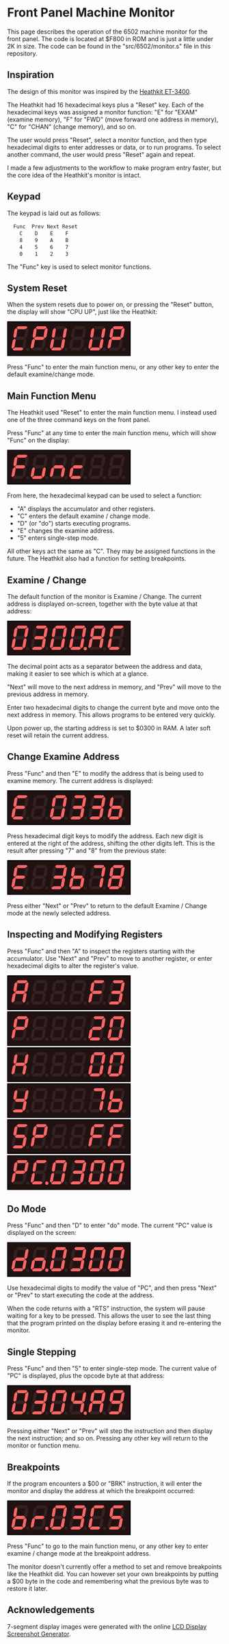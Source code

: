 Front Panel Machine Monitor
===========================

This page describes the operation of the 6502 machine monitor for the
front panel.  The code is located at $F800 in ROM and is just a little
under 2K in size.  The code can be found in the "src/6502/monitor.s"
file in this repository.

## Inspiration

The design of this monitor was inspired by the [Heathkit ET-3400](http://dunfield.classiccmp.org/heath/index.htm).

The Heathkit had 16 hexadecimal keys plus a "Reset" key.  Each of the
hexadecimal keys was assigned a monitor function: "E" for "EXAM" (examine
memory), "F" for "FWD" (move forward one address in memory),
"C" for "CHAN" (change memory), and so on.

The user would press "Reset", select a monitor function, and then type
hexadecimal digits to enter addresses or data, or to run programs.
To select another command, the user would press "Reset" again and repeat.

I made a few adjustments to the workflow to make program entry faster,
but the core idea of the Heathkit's monitor is intact.

## Keypad

The keypad is laid out as follows:

      Func  Prev Next Reset
        C    D    E    F
        8    9    A    B
        4    5    6    7
        0    1    2    3

The "Func" key is used to select monitor functions.

## System Reset

When the system resets due to power on, or pressing the "Reset" button,
the display will show "CPU UP", just like the Heathkit:

<img src="led-cpu-up.png"/>

Press "Func" to enter the main function menu, or any other key to enter the
default examine/change mode.

## Main Function Menu

The Heathkit used "Reset" to enter the main function menu.  I instead
used one of the three command keys on the front panel.

Press "Func" at any time to enter the main function menu, which will show
"Func" on the display:

<img src="led-main-menu.png"/>

From here, the hexadecimal keypad can be used to select a function:

* "A" displays the accumulator and other registers.
* "C" enters the default examine / change mode.
* "D" (or "do") starts executing programs.
* "E" changes the examine address.
* "5" enters single-step mode.

All other keys act the same as "C".  They may be assigned functions
in the future.  The Heathkit also had a function for setting breakpoints.

## Examine / Change

The default function of the monitor is Examine / Change.  The current
address is displayed on-screen, together with the byte value at
that address:

<img src="led-examine-mem.png"/>

The decimal point acts as a separator between the address and data,
making it easier to see which is which at a glance.

"Next" will move to the next address in memory, and "Prev" will move to the
previous address in memory.

Enter two hexadecimal digits to change the current byte and move onto the
next address in memory.  This allows programs to be entered very quickly.

Upon power up, the starting address is set to $0300 in RAM.  A later
soft reset will retain the current address.

## Change Examine Address

Press "Func" and then "E" to modify the address that is being used to
examine memory.  The current address is displayed:

<img src="led-examine-addr.png"/>

Press hexadecimal digit keys to modify the address.  Each new digit is
entered at the right of the address, shifting the other digits left.
This is the result after pressing "7" and "8" from the previous state:

<img src="led-examine-addr2.png"/>

Press either "Next" or "Prev" to return to the default Examine / Change
mode at the newly selected address.

## Inspecting and Modifying Registers

Press "Func" and then "A" to inspect the registers starting with the
accumulator.  Use "Next" and "Prev" to move to another register, or
enter hexadecimal digits to alter the register's value.

<img src="led-reg-A.png"/>

<img src="led-reg-P.png"/>

<img src="led-reg-X.png"/>

<img src="led-reg-Y.png"/>

<img src="led-reg-SP.png"/>

<img src="led-reg-PC.png"/>

## Do Mode

Press "Func" and then "D" to enter "do" mode.  The current "PC" value is
displayed on the screen:

<img src="led-do-mode.png"/>

Use hexadecimal digits to modify the value of "PC", and then press
"Next" or "Prev" to start executing the code at the address.

When the code returns with a "RTS" instruction, the system will pause
waiting for a key to be pressed.  This allows the user to see the last
thing that the program printed on the display before erasing it and
re-entering the monitor.

## Single Stepping

Press "Func" and then "5" to enter single-step mode.  The current
value of "PC" is displayed, plus the opcode byte at that address:

<img src="led-step.png"/>

Pressing either "Next" or "Prev" will step the instruction and then
display the next instruction; and so on.  Pressing any other key will
return to the monitor or function menu.

## Breakpoints

If the program encounters a $00 or "BRK" instruction, it will enter
the monitor and display the address at which the breakpoint occurred:

<img src="led-breakpoint.png"/>

Press "Func" to go to the main function menu, or any other key to
enter examine / change mode at the breakpoint address.

The monitor doesn't currently offer a method to set and remove breakpoints
like the Heathkit did.  You can however set your own breakpoints by
putting a $00 byte in the code and remembering what the previous byte was
to restore it later.

## Acknowledgements

7-segment display images were generated with the online
[LCD Display Screenshot Generator](https://avtanski.net/projects/lcd/).

